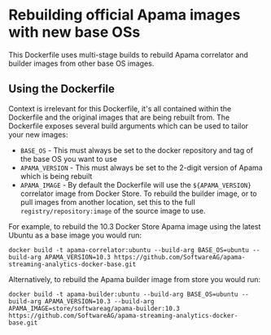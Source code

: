 # Rebuilding official Apama images with new base OSs

This Dockerfile uses multi-stage builds to rebuild Apama correlator and builder images from other base OS images.

## Using the Dockerfile

Context is irrelevant for this Dockerfile, it's all contained within the Dockerfile and the original images that are being rebuilt from. The Dockerfile exposes several build arguments which can be used to tailor your new images:

* `BASE_OS` - This must always be set to the docker repository and tag of the base OS you want to use
* `APAMA_VERSION` - This must always be set to the 2-digit version of Apama which is being rebuilt
* `APAMA_IMAGE` - By default the Dockerfile will use the `${APAMA_VERSION}` correlator image from Docker Store. To rebuild the builder image, or to pull images from another location, set this to the full `registry/repository:image` of the source image to use.

For example, to rebuild the 10.3 Docker Store Apama image using the latest Ubuntu as a base image you would run:

    docker build -t apama-correlator:ubuntu --build-arg BASE_OS=ubuntu --build-arg APAMA_VERSION=10.3 https://github.com/SoftwareAG/apama-streaming-analytics-docker-base.git

Alternatively, to rebuild the Apama builder image from store you would run:

    docker build -t apama-builder:ubuntu --build-arg BASE_OS=ubuntu --build-arg APAMA_VERSION=10.3 --build-arg APAMA_IMAGE=store/softwareag/apama-builder:10.3 https://github.com/SoftwareAG/apama-streaming-analytics-docker-base.git


